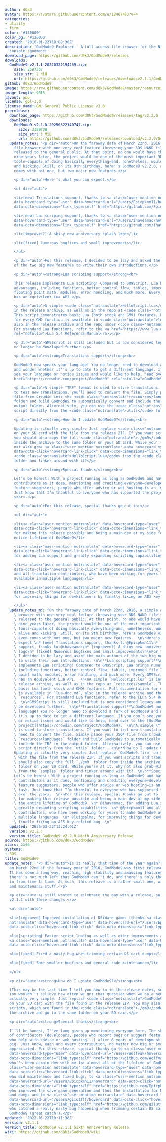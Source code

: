 ```yaml
---
author: d0k3
avatar: https://avatars.githubusercontent.com/u/12467483?v=4
categories:
- utility
- firm
color: '#130000'
color_bg: '#130000'
created: '2016-01-22T18:00:30Z'
description: 'GodMode9 Explorer - A full access file browser for the Nintendo 3DS
  console :godmode:'
download_page: https://github.com/d0k3/GodMode9/releases
downloads:
  GodMode9-v2.1.1-20220322194259.zip:
    size: 2587358
    size_str: 2 MiB
    url: https://github.com/d0k3/GodMode9/releases/download/v2.1.1/GodMode9-v2.1.1-20220322194259.zip
github: d0k3/GodMode9
image: https://raw.githubusercontent.com/d0k3/GodMode9/master/resources/logo.png
image_length: 9316
layout: app
license: gpl-3.0
license_name: GNU General Public License v3.0
prerelease:
  download_page: https://github.com/d0k3/GodMode9/releases/tag/v2.2.0
  downloads:
    GodMode9-v2.2.0-20250322140747.zip:
      size: 3180308
      size_str: 3 MiB
      url: https://github.com/d0k3/GodMode9/releases/download/v2.2.0/GodMode9-v2.2.0-20250322140747.zip
  update_notes: '<p dir="auto">On the faraway date of March 22nd, 2016, a simple ARM9-based
    file browser with one very cool feature (browsing your 3DS NAND file system) was
    released to the general public. At that point, no one would have thought that,
    nine years later, the project would be one of the most important 3DS homebrew
    tools—capable of doing basically everything—and, nonetheless, would still be alive
    and kicking. Still, on its 9th birthday, here''s GodMode9 v2.2.0, and it even
    comes with not one, but two major new features.</p>

    <p dir="auto">Here''s what you can expect:</p>

    <ul dir="auto">

    <li>[new] Translations support, thanks to <a class="user-mention notranslate"
    data-hovercard-type="user" data-hovercard-url="/users/Epicpkmn11/hovercard" data-octo-click="hovercard-link-click"
    data-octo-dimensions="link_type:self" href="https://github.com/Epicpkmn11">@Epicpkmn11</a></li>

    <li>[new] Lua scriping support, thanks to <a class="user-mention notranslate"
    data-hovercard-type="user" data-hovercard-url="/users/ihaveamac/hovercard" data-octo-click="hovercard-link-click"
    data-octo-dimensions="link_type:self" href="https://github.com/ihaveamac">@ihaveamac</a></li>

    <li>[improved?] A shiny new anniversary splash logo</li>

    <li>[fixed] Numerous bugfixes and small improvements</li>

    </ul>

    <p dir="auto">For this release, I decided to be lazy and asked the main authors
    of the two big new features to write their own introductions.</p>

    <p dir="auto"><strong>Lua scripting support</strong><br>

    This release implements Lua scripting! Compared to GM9Script, Lua brings numerous
    advantages, including functions, better control flow, tables, improved file I/O,
    floating point math, modules, error handling, and much more. Every GM9Script feature
    has an equivalent Lua API.</p>

    <p dir="auto">A simple <code class="notranslate">HelloScript.lua</code> is included
    in the release archive, as well as in the repo at <code class="notranslate">resources/sample</code>.
    This script demonstrates basic Lua (both stock and GM9) features. Full documentation
    for every GM9 function is available in <code class="notranslate">lua-doc.md</code>,
    also in the release archive and the repo under <code class="notranslate">resources</code>.
    For standard Lua functions, refer to the <a href="https://www.lua.org/manual/5.4/"
    rel="nofollow">Lua 5.4 Reference Manual</a>.</p>

    <p dir="auto">GM9Script is still included but is now considered legacy and will
    no longer be developed further.</p>

    <p dir="auto"><strong>Translations support</strong><br>

    GodMode9 now speaks your language! You no longer need to download a fork of GodMode9
    and wonder whether it''s up to date to get a different language. If you don’t
    see your language or notice issues and would like to help, head over to the <a
    href="https://crowdin.com/project/GodMode9" rel="nofollow">GodMode9 Crowdin project</a>.</p>

    <p dir="auto">A simple "TRF" format is used to store translations. If you want
    to test new translations, you’ll need to convert the file. Simply place your JSON
    file from Crowdin into the <code class="notranslate">resources/languages</code>
    folder and build GodMode9 to automatically convert and include the TRF in the
    output folder. Alternatively, you can use the <code class="notranslate">transriff.py</code>
    script directly from the <code class="notranslate">utils</code> folder.</p>

    <p dir="auto"><strong>How do I update GodMode9?</strong><br>

    Updating is actually very simple: Just replace <code class="notranslate">GodMode9.firm</code>
    on your SD card with the file from the release ZIP. If you want scripts and translations,
    you should also copy the full <code class="notranslate">./gm9</code> folder from
    inside the archive to the same folder on your SD card. While you''re at it, why
    not also grab <a class="user-mention notranslate" data-hovercard-type="user" data-hovercard-url="/users/ihaveamac/hovercard"
    data-octo-click="hovercard-link-click" data-octo-dimensions="link_type:self" href="https://github.com/ihaveamac">@ihaveamac</a>’s
    <code class="notranslate">HelloScript.lua</code> from the <code class="notranslate">samples</code>
    folder and tinker around with it?</p>

    <p dir="auto"><strong>Special thanks</strong><br>

    Let’s be honest: With a project running as long as GodMode9 and having as many
    contributors as it does, mentioning and crediting everyone—developers, bug reporters,
    feature suggesters, people who offer advice or web hosting—is an impossible task.
    Just know that I’m thankful to everyone who has supported the project over the
    years.</p>

    <p dir="auto">For this release, special thanks go out to:</p>

    <ul dir="auto">

    <li><a class="user-mention notranslate" data-hovercard-type="user" data-hovercard-url="/users/Wolfvak/hovercard"
    data-octo-click="hovercard-link-click" data-octo-dimensions="link_type:self" href="https://github.com/Wolfvak">@Wolfvak</a>,
    for making this release possible and being a main dev at my side for almost the
    entire lifetime of GodMode9</li>

    <li><a class="user-mention notranslate" data-hovercard-type="user" data-hovercard-url="/users/ihaveamac/hovercard"
    data-octo-click="hovercard-link-click" data-octo-dimensions="link_type:self" href="https://github.com/ihaveamac">@ihaveamac</a>,
    for adding Lua support and greatly expanding scripting capabilities</li>

    <li><a class="user-mention notranslate" data-hovercard-type="user" data-hovercard-url="/users/Epicpkmn11/hovercard"
    data-octo-click="hovercard-link-click" data-octo-dimensions="link_type:self" href="https://github.com/Epicpkmn11">@Epicpkmn11</a>
    and all translation contributors, who have been working for years to make GodMode9
    available in multiple languages</li>

    <li><a class="user-mention notranslate" data-hovercard-type="user" data-hovercard-url="/users/luigoalma/hovercard"
    data-octo-click="hovercard-link-click" data-octo-dimensions="link_type:self" href="https://github.com/luigoalma">@luigoalma</a>,
    for improving things for devkit users by finally fixing an AES key-related bug</li>

    </ul>'
  update_notes_md: "On the faraway date of March 22nd, 2016, a simple ARM9-based file\
    \ browser with one very cool feature (browsing your 3DS NAND file system) was\
    \ released to the general public. At that point, no one would have thought that,\
    \ nine years later, the project would be one of the most important 3DS homebrew\
    \ tools—capable of doing basically everything—and, nonetheless, would still be\
    \ alive and kicking. Still, on its 9th birthday, here's GodMode9 v2.2.0, and it\
    \ even comes with not one, but two major new features.  \n\nHere's what you can\
    \ expect:\n* [new] Translations support, thanks to @Epicpkmn11\n* [new] Lua scriping\
    \ support, thanks to @ihaveamac\n* [improved?] A shiny new anniversary splash\
    \ logo\n* [fixed] Numerous bugfixes and small improvements\n\nFor this release,\
    \ I decided to be lazy and asked the main authors of the two big new features\
    \ to write their own introductions. \n\n**Lua scripting support**\nThis release\
    \ implements Lua scripting! Compared to GM9Script, Lua brings numerous advantages,\
    \ including functions, better control flow, tables, improved file I/O, floating\
    \ point math, modules, error handling, and much more. Every GM9Script feature\
    \ has an equivalent Lua API.  \n\nA simple `HelloScript.lua` is included in the\
    \ release archive, as well as in the repo at `resources/sample`. This script demonstrates\
    \ basic Lua (both stock and GM9) features. Full documentation for every GM9 function\
    \ is available in `lua-doc.md`, also in the release archive and the repo under\
    \ `resources`. For standard Lua functions, refer to the [Lua 5.4 Reference Manual](https://www.lua.org/manual/5.4/).\
    \  \n\nGM9Script is still included but is now considered legacy and will no longer\
    \ be developed further.  \n\n**Translations support**\nGodMode9 now speaks your\
    \ language! You no longer need to download a fork of GodMode9 and wonder whether\
    \ it's up to date to get a different language. If you don’t see your language\
    \ or notice issues and would like to help, head over to the [GodMode9 Crowdin\
    \ project](https://crowdin.com/project/GodMode9).  \n\nA simple \"TRF\" format\
    \ is used to store translations. If you want to test new translations, you’ll\
    \ need to convert the file. Simply place your JSON file from Crowdin into the\
    \ `resources/languages` folder and build GodMode9 to automatically convert and\
    \ include the TRF in the output folder. Alternatively, you can use the `transriff.py`\
    \ script directly from the `utils` folder.  \n\n**How do I update GodMode9?**\n\
    Updating is actually very simple: Just replace `GodMode9.firm` on your SD card\
    \ with the file from the release ZIP. If you want scripts and translations, you\
    \ should also copy the full `./gm9` folder from inside the archive to the same\
    \ folder on your SD card. While you're at it, why not also grab @ihaveamac’s `HelloScript.lua`\
    \ from the `samples` folder and tinker around with it?  \n\n**Special thanks**\n\
    Let’s be honest: With a project running as long as GodMode9 and having as many\
    \ contributors as it does, mentioning and crediting everyone—developers, bug reporters,\
    \ feature suggesters, people who offer advice or web hosting—is an impossible\
    \ task. Just know that I’m thankful to everyone who has supported the project\
    \ over the years.  \n\nFor this release, special thanks go out to:  \n* @Wolfvak,\
    \ for making this release possible and being a main dev at my side for almost\
    \ the entire lifetime of GodMode9  \n* @ihaveamac, for adding Lua support and\
    \ greatly expanding scripting capabilities  \n* @Epicpkmn11 and all translation\
    \ contributors, who have been working for years to make GodMode9 available in\
    \ multiple languages  \n* @luigoalma, for improving things for devkit users by\
    \ finally fixing an AES key-related bug  \n"
  updated: '2025-03-22T13:24:01Z'
  version: v2.2.0
  version_title: GodMode9 v2.2.0 Ninth Anniversary Release
source: https://github.com/d0k3/GodMode9
stars: 2346
systems:
- 3DS
title: GodMode9
update_notes: '<p dir="auto">Is it really that time of the year again? Six years ago,
  on March 22nd of the faraway year of 2016, GodMode9 was first released to the public.
  It has come a long way, reaching high stability and amassing features. Right now,
  there''s not much left that GodMode9 can''t do, and there''s only the odd bug coming
  in from time to time. As such, this release is a rather small one, with only bugfixes
  and maintenance stuff.</p>

  <p dir="auto">I still wanted to celebrate the day with a release, so here is GodMode9
  v2.1.1 with these changes:</p>

  <ul dir="auto">

  <li>[improved] Improved installation of DSiWare games (thanks <a class="user-mention
  notranslate" data-hovercard-type="user" data-hovercard-url="/users/Epicpkmn11/hovercard"
  data-octo-click="hovercard-link-click" data-octo-dimensions="link_type:self" href="https://github.com/Epicpkmn11">@Epicpkmn11</a>)</li>

  <li>[scripting] Faster script loading as well as other improvements and fixes (thanks
  <a class="user-mention notranslate" data-hovercard-type="user" data-hovercard-url="/users/aspargas2/hovercard"
  data-octo-click="hovercard-link-click" data-octo-dimensions="link_type:self" href="https://github.com/aspargas2">@aspargas2</a>)</li>

  <li>[fixed] Fixed a nasty bug when trimming certain DS cart dumps</li>

  <li>[fixed] Some smaller bugfixes and general code maintenance</li>

  </ul>

  <p dir="auto"><strong>How do I update GodMode9?</strong><br>

  (This may be the last time I tell you how to in the release notes, so please remember)
  You wouldn''t believe how often we get that question when we do a new release. It''s
  actually very simple: Just replace <code class="notranslate">GodMode9.firm</code>
  on your SD card with the file found in the release ZIP. You may also want to update
  scripts, which are found in the <code class="notranslate">./gm9</code> folder inside
  the archive and go to the same folder on your SD card.</p>

  <p dir="auto"><strong>Special thanks</strong><br>

  I''ll be honest, I''ve long given up mentioning everyone here. The sheer number
  of contributors (developers, people who report bugs or suggest features, people
  who help with advice or web hosting...) after 6 years of development is just too
  big. Just know, each and every contribution, no matter how big or small is highly
  appreciated. For this release, special thanks go to <a class="user-mention notranslate"
  data-hovercard-type="user" data-hovercard-url="/users/Wolfvak/hovercard" data-octo-click="hovercard-link-click"
  data-octo-dimensions="link_type:self" href="https://github.com/Wolfvak">@Wolfvak</a>,
  who''s been a main dev with me for almost all of the lifetime of GodMode9, to <a
  class="user-mention notranslate" data-hovercard-type="user" data-hovercard-url="/users/aspargas2/hovercard"
  data-octo-click="hovercard-link-click" data-octo-dimensions="link_type:self" href="https://github.com/aspargas2">@aspargas2</a>
  who did maintenance and fixed bugs, to <a class="user-mention notranslate" data-hovercard-type="user"
  data-hovercard-url="/users/Epicpkmn11/hovercard" data-octo-click="hovercard-link-click"
  data-octo-dimensions="link_type:self" href="https://github.com/Epicpkmn11">@Epicpkmn11</a>,
  who improved the save game generation and thus the installation for DSiWare CIAs
  and dumps and to <a class="user-mention notranslate" data-hovercard-type="user"
  data-hovercard-url="/users/giiutfff/hovercard" data-octo-click="hovercard-link-click"
  data-octo-dimensions="link_type:self" href="https://github.com/giiutfff">@giiutfff</a>
  who catched a really nasty bug happening when trimming certain DS cart dumps in
  GodMode9 (great catch!).</p>'
updated: '2022-03-22T19:11:38Z'
version: v2.1.1
version_title: GodMode9 v2.1.1 Sixth Anniversary Release
wiki: https://github.com/d0k3/GodMode9/wiki
---
```

